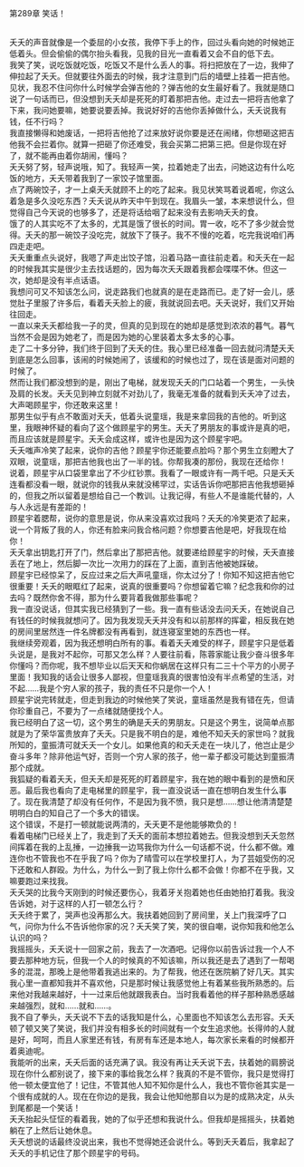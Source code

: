第289章 笑话！
<br />夭夭的声音就像是一个委屈的小女孩，我停下手上的作，回过头看向她的时候她正低着头。但会偷偷的偶尔抬头看我，见我的目光一直看着又会不自的低下去。<br />我笑了笑，说吃饭就吃饭，吃饭又不是什么丢人的事。将扫把放在了一边，我伸了伸拉起了夭夭。但就要往外面去的时候，我才注意到门后的墙壁上挂着一把吉他。<br />见状，我忍不住问你什么时候学会弹吉他的？弹吉他的女生最好看了。我就是随口说了一句话而已，但没想到夭夭却是死死的盯着那把吉他。走过去一把将吉他拿了下来，我问她要嘛，她要说要丢掉。我说好好的吉他你丢掉做什么，夭夭说我有钱，任不行吗？<br />我直接懒得和她废话，一把将吉他抢了过来放好说你要是还在闹绪，你想砸这把吉他我不会拦着你。就算一把砸了你还难受，我会买第二把第三把。但是你现在好了，就不能再由着你胡闹，懂吗？<br />夭夭努了努，轻声说哦，知了。我轻声一笑，拉着她走了出去，问她这边有什么吃饭的地方，夭夭带着我到了一家饺子馆里面。<br />点了两碗饺子，才一上桌夭夭就顾不上的吃了起来。我见状笑骂着说着呢，你这么着急是多久没吃东西？夭夭说从昨天中午到现在。我眉头一皱，本来想说什么，但觉得自己今天说的也够多了，还是将话给咽了起来没有去影响夭夭的食。<br />饿了的人其实吃不了太多的，尤其是饿了很长的时间。胃一收，吃不了多少就会觉得。夭夭的那一碗饺子没吃完，就放下了筷子。我不不慢的吃着，吃完我说咱们再四走走吧。<br />夭夭重重点头说好，我嗯了声走出饺子馆，沿着马路一直往前走着。和夭夭在一起的时候我其实是很少主去找话题的，因为每次夭夭跟着我都会喋喋不休。但这一次，她却是没有半点话语。<br />我想问可又不知该怎么问，说走路我们也就真的是在走路而已。走了好一会儿，感觉肚子里服了许多后，看着夭夭脸上的疲，我就说回去吧。夭夭说好，我们又开始往回走。<br />一直以来夭夭都给我一子的灵，但真的见到现在的她却是感觉到浓浓的暮气。暮气当然不会是因为她老了，而是因为她的心里装着太多太多的心事。<br />走了二十多分钟，我们终于回到了夭夭的住。我心里已经准备一回去就问清楚夭夭到底是怎么回事，该闹的时候她闹了，该缓和的时候也过了，现在该是面对问题的时候了。<br />然而让我们都没想到的是，刚出了电梯，就发现夭夭的门口站着一个男生，一头快及肩的长发。夭夭见到神立刻就不对劲儿了，我毫无准备的就看到夭夭冲了过去，大声喝顾星宇，你还敢来这里！<br />那男生似乎有点不敢面对夭夭，低着头说童瑶，我是来拿回我的吉他的。听到这里，我眼神怀疑的看向了这个做顾星宇的男生。夭夭了男朋友的事或许是真的吧，而且应该就是顾星宇。夭夭会成这样，或许也是因为这个顾星宇吧。<br />夭夭嗤声冷笑了起来，说你的吉他？顾星宇你还能要点脸吗？那个男生立刻瞪大了双眼，说童瑶，那把吉他我也出了一半的钱。你帮我凑的那份，我现在还给你！<br />说着，顾星宇从口袋里拿出了不少红钞票。我看了一眼或许有一两千吧。只是夭夭连看都没看一眼，就说你的钱我从来就没稀罕过，实话告诉你吧那把吉他我想砸掉的，但我之所以留着是想给自己一个教训。让我记得，有些人不是谁能代替的，人与人永远是有差距的！<br />顾星宇着腮帮，说你的意思是说，你从来没喜欢过我吗？夭夭的冷笑更浓了起来，说一个背叛了我的人，你还有脸来问我合格问题？你想要吉他是吧，好我现在给你！<br />夭夭拿出钥匙打开了门，然后拿出了那把吉他。就要递给顾星宇的时候，夭夭直接丢在了地上，然后脚一次比一次用力的踩在了上面，直到吉他被她踩破。<br />顾星宇已经惊呆了，反应过来之后大声吼童瑶，你太过分了！你知不知这把吉他它很重要！夭夭的眼眶红了起来，说真的很重要吗？你想留着它嘛？纪念我和你的过去吗？既然你舍不得，那为什么要背着我做那些事呢？<br />我一直没说话，但其实我已经猜到了一些。我一直有些话没去问夭夭，在她说自己有钱任的时候我就想问了。因为我发现夭夭并没有和以前那样的挥霍，相反我在她的房间里居然连一件名牌都没有再看到，就连寝室里她的东西也一样。<br />我继续旁观着，因为我还想明白所有的事。看着夭夭难受的样子，顾星宇只是低着头说是，是我对不起你，可那又怎么样？人要往前看，陈蓉家能让我少奋斗很多年你懂吗？而你呢，我不想毕业以后天天和你蜗居在这样只有二三十个平方的小房子里面！我知我的话会让很多人鄙视，但童瑶我真的很害怕没有半点希望的生活，对不起……我是个穷人家的孩子，我的责任不只是你一个人！<br />顾星宇说完转就走，但走到我边的时候他笑了笑说，童瑶虽然是我有错在先，但请你珍重自己，不要为了一点绪就随便找个人。<br />我已经明白了这一切，这个男生的确是夭夭的男朋友。只是这个男生，说简单点那就是为了荣华富贵放弃了夭夭。只是我不明白的是，难他不知夭夭的家世吗？就我所知的，童振清可就夭夭一个女儿。如果他真的和夭夭走在一块儿了，他岂止是少奋斗多年？除非他运气好，否则一个穷人家的孩子，他一辈子都没可能达到童振清那个成就。<br />我狐疑的看着夭夭，但夭夭却是死死的盯着顾星宇，我在她的眼中看到的是愤和厌恶。最后我也看向了走电梯里的顾星宇，我一直没说话一直在想明白发生什么事了。现在我清楚了却没有任何作，不是因为我不愤，我只是想……想让他清清楚楚明明白白的知自己了一个多大的错误。<br />这个错误，不是打一顿就能说两清的，夭夭更不是他能够欺负的！<br />看着电梯门已经关上了，我走到了夭夭的面前本想拉着她去。但我没想到夭夭忽然间挥着在我的上乱捶，一边捶我一边骂我你为什么一句话都不说，什么都不做。难连你也不管我也不在乎我了吗？你为了晴雪可以在学校里打人，为了芸姐受伤的况下还敢和人群殴。为什么，为什么一到了我上你什么都不会做！你都不在乎我，又嘛要跑过来找我。<br />夭夭哭的比我今天刚到的时候还要伤心，我着牙关抱着她也任由她拍打着我。我没告诉她，对于这样的人打一顿怎么行？<br />夭夭终于累了，哭声也没再那么大。我扶着她回到了房间里，关上门我深呼了口气，问你为什么不告诉他你家的况？夭夭笑了笑，笑的很自嘲，说你知我和他怎么认识的吗？<br />我摇摇头，夭夭说十一回家之前，我去了一次酒吧。记得你以前告诉过我一个人不要去那种地方玩，但我一个人的时候真的不知该嘛，所以我还是去了遇到了一帮喝多的混混，那晚上是他带着我逃出来的。为了帮我，他还在医院躺了好几天。其实我心里一直都知我并不喜欢他，只是那时候让我感觉他上有着某些我所熟悉的。后来他对我越来越好，十一过来后他就跟我表白。当时我看着他的样子那种熟悉感越来越强烈，就和……就和……。<br />我不自了拳头，夭夭说不下去的话我知是什么，心里面也不知该怎么去形容。夭夭顿了顿又笑了笑说，我们并没有相多长的时间就有一个女生追求他。长得帅的人就是好，呵呵，而且人家里还有钱，有房有车还是本地人，每次家长来看的时候都开着奥迪呢。<br />我能听的出来，夭夭后面的话充满了讽。我没有再让夭夭说下去，扶着她的肩膀说现在你什么都别说了，接下来的事给我怎么样？我真的不是不管你，我只是觉得打他一顿太便宜他了！记住，不管其他人知不知你是什么人，我也不管你爸其实是一个很有成就的人。现在在你边的是我，我会让他知他那自以为是的成熟决定，从头到尾都是一个笑话！<br />夭夭抬起头怔怔的看着我，她的了似乎还想和我说什么。但我却是摇摇头，扶着她躺在了上然后让她休息。<br />夭夭想说的话最终没说出来，我也不觉得她还会说什么。等到夭夭着后，我拿起了夭夭的手机记住了那个顾星宇的号码。